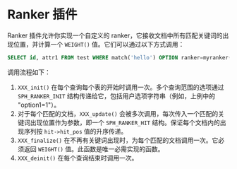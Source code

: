 # Ranker 插件

Ranker 插件允许你实现一个自定义的 ranker，它接收文档中所有匹配关键词的出现位置，并计算一个 `WEIGHT()` 值。它们可以通过以下方式调用：

```sql
SELECT id, attr1 FROM test WHERE match('hello') OPTION ranker=myranker('option1=1');
```
调用流程如下：

1. `XXX_init()` 在每个查询每个表的开始时调用一次。多个查询范围的选项通过 `SPH_RANKER_INIT` 结构传递给它，包括用户选项字符串（例如，上例中的 "option1=1"）。
2. 对于每个匹配的文档，`XXX_update()` 会被多次调用，每次传入一个匹配的关键词出现位置作为参数，即一个 `SPH_RANKER_HIT` 结构。保证每个文档内的出现序列按 `hit->hit_pos` 值的升序传递。
3. `XXX_finalize()` 在不再有关键词出现时，为每个匹配的文档调用一次。它必须返回 `WEIGHT()` 值。此函数是唯一必需实现的函数。
4. `XXX_deinit()` 在每个查询结束时调用一次。


<!-- proofread -->


